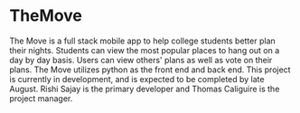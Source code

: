 # TheMove
The Move is a full stack mobile app to help college students better plan their nights. Students can view the most popular places to hang out on a day by day basis. Users can view others' plans as well as vote on their plans. 
The Move utilizes python as the front end and back end. 
This project is currently in development, and is expected to be completed by late August. Rishi Sajay is the primary developer and Thomas Caliguire is the project manager. 
